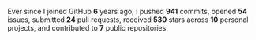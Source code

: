 <!--![](https://github.com/beucismis/beucismis/assets/40023234/e092789a-a89c-4c8c-baa8-2ddbe8ce9548)-->

Ever since I joined GitHub **6** years ago, I pushed **941** commits, opened **54** issues, submitted **24** pull requests, received **530** stars across **10** personal projects, and contributed to **7** public repositories.

<!---
<details>
  <summary>Spotify recently played</summary>
  <img src="https://spotify-recently-played-readme.vercel.app/api?user=315r5k4dkkma44yirmhhrpzuxkde"/>
<> </details>
-->
